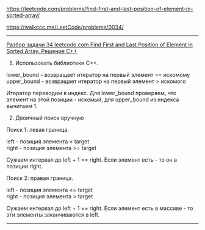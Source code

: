 https://leetcode.com/problems/find-first-and-last-position-of-element-in-sorted-array/

https://walkccc.me/LeetCode/problems/0034/

__________________

[Разбор задачи 34 leetcode.com Find First and Last Position of Element in Sorted Array. Решение C++](https://www.youtube.com/watch?v=tnLSdiQW-_c)

1. Использовать библиотеки С++. 

<algorithm>

lower_bound - возвращает итератор на первый элемент >= искомому  
upper_bound - возвращает итератор на первый элемент > искомого

Итератор переводим в индекс. Для lower_bound проверяем, что элемент на этой позиции - искомый, для upper_bound из индекса вычитаем 1.

2. Двоичный поиск вручную

Поиск 1: левая граница.

left - позиция элемента < target  
right - позиция элемента >= target

Сужаем интервал до left + 1 == right. Если элемент есть - то он в позиции rlght.

Поиск 2: правая граница.

left - позиция элемента <= target  
right - позиция элемента > target

Сужаем интервал до left + 1 == right. Если элемент есть в массиве - то эти элементы заканчиваются в left.



__________________
